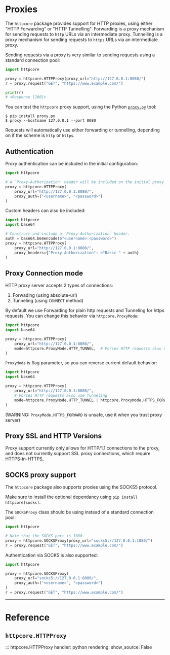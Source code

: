 # Proxies

The `httpcore` package provides support for HTTP proxies, using either "HTTP Forwarding" or "HTTP Tunnelling". Forwarding is a proxy mechanism for sending requests to `http` URLs via an intermediate proxy. Tunnelling is a proxy mechanism for sending requests to `https` URLs via an intermediate proxy.

Sending requests via a proxy is very similar to sending requests using a standard connection pool:

```python
import httpcore

proxy = httpcore.HTTPProxy(proxy_url="http://127.0.0.1:8080/")
r = proxy.request("GET", "https://www.example.com/")

print(r)
# <Response [200]>
```

You can test the `httpcore` proxy support, using the Python [`proxy.py`](https://pypi.org/project/proxy.py/) tool:

```shell
$ pip install proxy.py
$ proxy --hostname 127.0.0.1 --port 8080
```

Requests will automatically use either forwarding or tunnelling, depending on if the scheme is `http` or `https`.

## Authentication

Proxy authentication can be included in the initial configuration:

```python
import httpcore

# A `Proxy-Authorization` header will be included on the initial proxy connection.
proxy = httpcore.HTTPProxy(
    proxy_url="http://127.0.0.1:8080/",
    proxy_auth=("<username>", "<password>")
)
```

Custom headers can also be included:

```python
import httpcore
import base64

# Construct and include a `Proxy-Authorization` header.
auth = base64.b64encode(b"<username>:<password>")
proxy = httpcore.HTTPProxy(
    proxy_url="http://127.0.0.1:8080/",
    proxy_headers={"Proxy-Authorization": b"Basic " + auth}
)
```

## Proxy Connection mode

HTTP proxy server accepts 2 types of connections:
1. Forwading (using absolute-url)
2. Tunneling (using `CONNECT` method)

By default we use Forwarding for plain http requests and Tunneling for https requests.
You can change this behavior via `httpcore.ProxyMode`:
```py
import httpcore
import base64

proxy = httpcore.HTTPProxy(
    proxy_url="http://127.0.0.1:8080/",
    mode=httpcore.ProxyMode.HTTP_TUNNEL,  # Forces HTTP requests also use Tunneling
)
```
`ProxyMode` is flag parameter, so you can reverse current default behavior:
```py
import httpcore
import base64

proxy = httpcore.HTTPProxy(
    proxy_url="http://127.0.0.1:8080/",
    # Forces HTTP requests also use Tunneling
    mode=httpcore.ProxyMode.HTTP_TUNNEL | httpcore.ProxyMode.HTTPS_FORWARD,
)
```
(WARNING: `ProxyMode.HTTPS_FORWARD` is unsafe, use it when you trust proxy server)
## Proxy SSL and HTTP Versions

Proxy support currently only allows for HTTP/1.1 connections to the proxy,
and does not currently support SSL proxy connections, which require HTTPS-in-HTTPS,

## SOCKS proxy support

The `httpcore` package also supports proxies using the SOCKS5 protocol.

Make sure to install the optional dependancy using `pip install httpcore[socks]`.

The `SOCKSProxy` class should be using instead of a standard connection pool:

```python
import httpcore

# Note that the SOCKS port is 1080.
proxy = httpcore.SOCKSProxy(proxy_url="socks5://127.0.0.1:1080/")
r = proxy.request("GET", "https://www.example.com/")
```

Authentication via SOCKS is also supported:

```python
import httpcore

proxy = httpcore.SOCKSProxy(
    proxy_url="socks5://127.0.0.1:8080/",
    proxy_auth=("<username>", "<password>")
)
r = proxy.request("GET", "https://www.example.com/")
```

---

# Reference

## `httpcore.HTTPProxy`

::: httpcore.HTTPProxy
    handler: python
    rendering:
        show_source: False
